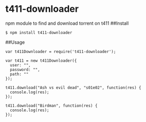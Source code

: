 # t411-downloader
npm module to find and download torrent on t411
##Install
```
$ npm install t411-downloader
```
##Usage
```node
var t411Downloader = require('t411-downloader');

var t411 = new t411Downloader({
  user: "",
  password: "",
  path: ""
});

t411.download("Ash vs evil dead", "s01e02", function(res) {
  console.log(res);
});

t411.download("Birdman", function(res) {
  console.log(res);
});
```
